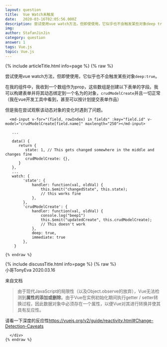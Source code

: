 ```yaml
---
layout: question
title:  Vue Watch未触发
date:   2020-03-16T02:05:56.000Z
description: 尝试使用vue watch方法，但即使使用，它似乎也不会触发某些对象deep true。在我的组件中，我收到一个数组作为prop，这些数组是创建以下表...
img: 
author: StafanJinJin
category: question
answer: 1
tags: Vue.js
topic: Vue.js
---
```

<div class="article-root">
  <div class="article">
    {% include articleTitle.html info=page %}
    {% raw %}
    <div class="article-content"><p><font style="vertical-align: inherit;"><font style="vertical-align: inherit;">尝试使用vue watch方法，但即使使用，它似乎也不会触发某些对象</font></font><code>deep:true</code><font style="vertical-align: inherit;"><font style="vertical-align: inherit;">。</font></font></p>

<p><font style="vertical-align: inherit;"><font style="vertical-align: inherit;">在我的组件中，我收到一个数组作为prop，这些数组是创建以下表单的字段。</font><font style="vertical-align: inherit;">我可以构建表单并将其动态绑定到一个名为的对象，</font></font><code>crudModelCreate</code><font style="vertical-align: inherit;"><font style="vertical-align: inherit;">并且一切正常（我在vue开发工具中看到，甚至可以按计划提交表单作品）</font></font></p>

<p><font style="vertical-align: inherit;"><font style="vertical-align: inherit;">但是我在尝试观察该动态对象的变化时遇到了问题。</font></font></p>

<pre><code>  &lt;md-input v-for="(field, rowIndex) in fields" :key="field.id" v-model="crudModelCreate[field.name]" maxlength="250"&gt;&lt;/md-input&gt;<font></font>
<font></font>
   ...<font></font>
<font></font>
   data() {<font></font>
      return {<font></font>
         state: 1, // This gets changed somewhere in the middle and changes fine<font></font>
         crudModelCreate: {},<font></font>
      }<font></font>
   },<font></font>
   ...<font></font>
   watch: {<font></font>
        'state': {<font></font>
            handler: function(val, oldVal) {<font></font>
                this.$emit("changedState", this.state);<font></font>
                // this works fine<font></font>
            },<font></font>
        },<font></font>
        'crudModelCreate': {<font></font>
            handler: function(val, oldVal) {<font></font>
                console.log("beep1")<font></font>
                this.$emit("updatedCreate", this.crudModelCreate);<font></font>
                // This doesn't work<font></font>
            },<font></font>
            deep: true,<font></font>
            immediate: true<font></font>
        },<font></font>
    }<font></font>
</code></pre></div>
    {% endraw %}
  </div>

  <div class="discuss-wrapper">
    {% include discussTitle.html info=page %}
    {% raw %}
    <div class="discuss-item">
        <div class="discuss-parent">
          <div class="discuss-meta">
            <span class="discuss-user">小哥TonyEva</span>
            <span class="discuss-time">2020.03.16</span>
          </div>
          <div class="discuss-comment"><p><font style="vertical-align: inherit;"><font style="vertical-align: inherit;">来自文档</font></font></p>

<blockquote>
  <p><font style="vertical-align: inherit;"><font style="vertical-align: inherit;">由于现代JavaScript的局限性（以及Object.observe的放弃），Vue无法检测到</font></font><strong><font style="vertical-align: inherit;"><font style="vertical-align: inherit;">属性的添加或删除</font></font></strong><font style="vertical-align: inherit;"><font style="vertical-align: inherit;">。</font><font style="vertical-align: inherit;">由于Vue在实例初始化期间执行getter / setter转换过程，因此数据对象中必须存在一个属性，以便Vue对其进行转换并使其具有反应性。</font></font></p>
</blockquote>

<p><font style="vertical-align: inherit;"><font style="vertical-align: inherit;">请看一下深度的反应性</font></font><a href="https://vuejs.org/v2/guide/reactivity.html#Change-Detection-Caveats" rel="noreferrer"><font style="vertical-align: inherit;"><font style="vertical-align: inherit;">https://vuejs.org/v2/guide/reactivity.html#Change-Detection-Caveats</font></font></a></p></div>
        </div>
        
      </div>
    {% endraw %}
  </div>
<div>

